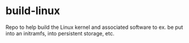 # build-linux

Repo to help build the Linux kernel and associated software to ex.
be put into an initramfs, into persistent storage, etc.
